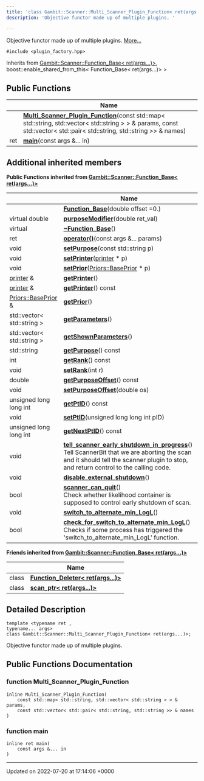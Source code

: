 ```yaml
---
title: 'class Gambit::Scanner::Multi_Scanner_Plugin_Function< ret(args...)>'
description: 'Objective functor made up of multiple plugins. '

---
```









Objective functor made up of multiple plugins.  [More...](#detailed-description)


`#include <plugin_factory.hpp>`

Inherits from [Gambit::Scanner::Function_Base< ret(args...)>](/documentation/code/classes/classgambit_1_1scanner_1_1function__base_3_01ret_07args_8_8_8_08_4/), boost::enable_shared_from_this< Function_Base< ret(args...)> >

## Public Functions

|                | Name           |
| -------------- | -------------- |
| | **[Multi_Scanner_Plugin_Function](/documentation/code/classes/classgambit_1_1scanner_1_1multi__scanner__plugin__function_3_01ret_07args_8_8_8_08_4/#function-multi-scanner-plugin-function)**(const std::map< std::string, std::vector< std::string > > & params, const std::vector< std::pair< std::string, std::string >> & names) |
| ret | **[main](/documentation/code/classes/classgambit_1_1scanner_1_1multi__scanner__plugin__function_3_01ret_07args_8_8_8_08_4/#function-main)**(const args &... in) |

## Additional inherited members

**Public Functions inherited from [Gambit::Scanner::Function_Base< ret(args...)>](/documentation/code/classes/classgambit_1_1scanner_1_1function__base_3_01ret_07args_8_8_8_08_4/)**

|                | Name           |
| -------------- | -------------- |
| | **[Function_Base](/documentation/code/classes/classgambit_1_1scanner_1_1function__base_3_01ret_07args_8_8_8_08_4/#function-function-base)**(double offset =0.) |
| virtual double | **[purposeModifier](/documentation/code/classes/classgambit_1_1scanner_1_1function__base_3_01ret_07args_8_8_8_08_4/#function-purposemodifier)**(double ret_val) |
| virtual | **[~Function_Base](/documentation/code/classes/classgambit_1_1scanner_1_1function__base_3_01ret_07args_8_8_8_08_4/#function-~function-base)**() |
| ret | **[operator()](/documentation/code/classes/classgambit_1_1scanner_1_1function__base_3_01ret_07args_8_8_8_08_4/#function-operator())**(const args &... params) |
| void | **[setPurpose](/documentation/code/classes/classgambit_1_1scanner_1_1function__base_3_01ret_07args_8_8_8_08_4/#function-setpurpose)**(const std::string p) |
| void | **[setPrinter](/documentation/code/classes/classgambit_1_1scanner_1_1function__base_3_01ret_07args_8_8_8_08_4/#function-setprinter)**([printer](/documentation/code/namespaces/namespacegambit_1_1scanner/#typedef-printer) * p) |
| void | **[setPrior](/documentation/code/classes/classgambit_1_1scanner_1_1function__base_3_01ret_07args_8_8_8_08_4/#function-setprior)**([Priors::BasePrior](/documentation/code/classes/classgambit_1_1priors_1_1baseprior/) * p) |
| [printer](/documentation/code/namespaces/namespacegambit_1_1scanner/#typedef-printer) & | **[getPrinter](/documentation/code/classes/classgambit_1_1scanner_1_1function__base_3_01ret_07args_8_8_8_08_4/#function-getprinter)**() |
| [printer](/documentation/code/namespaces/namespacegambit_1_1scanner/#typedef-printer) & | **[getPrinter](/documentation/code/classes/classgambit_1_1scanner_1_1function__base_3_01ret_07args_8_8_8_08_4/#function-getprinter)**() const |
| [Priors::BasePrior](/documentation/code/classes/classgambit_1_1priors_1_1baseprior/) & | **[getPrior](/documentation/code/classes/classgambit_1_1scanner_1_1function__base_3_01ret_07args_8_8_8_08_4/#function-getprior)**() |
| std::vector< std::string > | **[getParameters](/documentation/code/classes/classgambit_1_1scanner_1_1function__base_3_01ret_07args_8_8_8_08_4/#function-getparameters)**() |
| std::vector< std::string > | **[getShownParameters](/documentation/code/classes/classgambit_1_1scanner_1_1function__base_3_01ret_07args_8_8_8_08_4/#function-getshownparameters)**() |
| std::string | **[getPurpose](/documentation/code/classes/classgambit_1_1scanner_1_1function__base_3_01ret_07args_8_8_8_08_4/#function-getpurpose)**() const |
| int | **[getRank](/documentation/code/classes/classgambit_1_1scanner_1_1function__base_3_01ret_07args_8_8_8_08_4/#function-getrank)**() const |
| void | **[setRank](/documentation/code/classes/classgambit_1_1scanner_1_1function__base_3_01ret_07args_8_8_8_08_4/#function-setrank)**(int r) |
| double | **[getPurposeOffset](/documentation/code/classes/classgambit_1_1scanner_1_1function__base_3_01ret_07args_8_8_8_08_4/#function-getpurposeoffset)**() const |
| void | **[setPurposeOffset](/documentation/code/classes/classgambit_1_1scanner_1_1function__base_3_01ret_07args_8_8_8_08_4/#function-setpurposeoffset)**(double os) |
| unsigned long long int | **[getPtID](/documentation/code/classes/classgambit_1_1scanner_1_1function__base_3_01ret_07args_8_8_8_08_4/#function-getptid)**() const |
| void | **[setPtID](/documentation/code/classes/classgambit_1_1scanner_1_1function__base_3_01ret_07args_8_8_8_08_4/#function-setptid)**(unsigned long long int pID) |
| unsigned long long int | **[getNextPtID](/documentation/code/classes/classgambit_1_1scanner_1_1function__base_3_01ret_07args_8_8_8_08_4/#function-getnextptid)**() const |
| void | **[tell_scanner_early_shutdown_in_progress](/documentation/code/classes/classgambit_1_1scanner_1_1function__base_3_01ret_07args_8_8_8_08_4/#function-tell-scanner-early-shutdown-in-progress)**()<br>Tell ScannerBit that we are aborting the scan and it should tell the scanner plugin to stop, and return control to the calling code.  |
| void | **[disable_external_shutdown](/documentation/code/classes/classgambit_1_1scanner_1_1function__base_3_01ret_07args_8_8_8_08_4/#function-disable-external-shutdown)**() |
| bool | **[scanner_can_quit](/documentation/code/classes/classgambit_1_1scanner_1_1function__base_3_01ret_07args_8_8_8_08_4/#function-scanner-can-quit)**()<br>Check whether likelihood container is supposed to control early shutdown of scan.  |
| void | **[switch_to_alternate_min_LogL](/documentation/code/classes/classgambit_1_1scanner_1_1function__base_3_01ret_07args_8_8_8_08_4/#function-switch-to-alternate-min-logl)**() |
| bool | **[check_for_switch_to_alternate_min_LogL](/documentation/code/classes/classgambit_1_1scanner_1_1function__base_3_01ret_07args_8_8_8_08_4/#function-check-for-switch-to-alternate-min-logl)**()<br>Checks if some process has triggered the 'switch_to_alternate_min_LogL' function.  |

**Friends inherited from [Gambit::Scanner::Function_Base< ret(args...)>](/documentation/code/classes/classgambit_1_1scanner_1_1function__base_3_01ret_07args_8_8_8_08_4/)**

|                | Name           |
| -------------- | -------------- |
| class | **[Function_Deleter< ret(args...)>](/documentation/code/classes/classgambit_1_1scanner_1_1function__base_3_01ret_07args_8_8_8_08_4/#friend-function-deleter<-ret(args...)>)**  |
| class | **[scan_ptr< ret(args...)>](/documentation/code/classes/classgambit_1_1scanner_1_1function__base_3_01ret_07args_8_8_8_08_4/#friend-scan-ptr<-ret(args...)>)**  |


## Detailed Description

```
template <typename ret ,
typename... args>
class Gambit::Scanner::Multi_Scanner_Plugin_Function< ret(args...)>;
```

Objective functor made up of multiple plugins. 
## Public Functions Documentation

### function Multi_Scanner_Plugin_Function

```
inline Multi_Scanner_Plugin_Function(
    const std::map< std::string, std::vector< std::string > > & params,
    const std::vector< std::pair< std::string, std::string >> & names
)
```


### function main

```
inline ret main(
    const args &... in
)
```


-------------------------------

Updated on 2022-07-20 at 17:14:06 +0000
